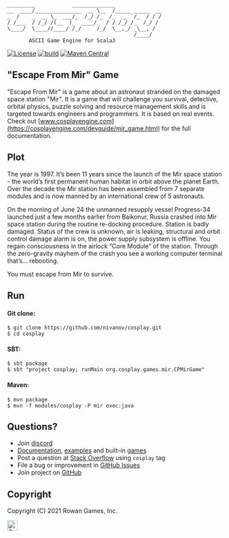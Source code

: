     
    
    _________            ______________               
    __  ____/_______________  __ \__  /_____ _____  __
    _  /    _  __ \_  ___/_  /_/ /_  /_  __ `/_  / / /
    / /___  / /_/ /(__  )_  ____/_  / / /_/ /_  /_/ /
    \____/  \____//____/ /_/     /_/  \__,_/ _\__, /  
                                             /____/
           ASCII Game Engine for Scala3
    

[![License](https://img.shields.io/badge/license-Apache%202-blue.svg)](https://raw.githubusercontent.com/apache/opennlp/master/LICENSE)
[![build](https://github.com/nivanov/cosplay/actions/workflows/build.yml/badge.svg)](https://github.com/nivanov/cosplay/actions/workflows/build.yml)
[![Maven Central](https://img.shields.io/maven-central/v/org.cosplayengine/cosplay.svg?label=Maven%20Central)](https://search.maven.org/search?q=g:%22org.cosplayengine%22%20AND%20a:%22cosplay%22)

## "Escape From Mir" Game
"Escape From Mir" is a game about an astronaut stranded on the damaged space station "Mir". It is a game that will 
challenge you survival, detective, orbital physics, puzzle solving and resource management skills and is targeted towards 
engineers and programmers. It is based on real events. Check out [www.cosplayengine.com](https://cosplayengine.com/devguide/mir_game.html) for the full 
documentation.

## Plot
The year is 1997. It’s been 11 years since the launch of the Mir space station - the world’s first permanent human 
habitat in orbit above the planet Earth. Over the decade the Mir station has been assembled from 7 separate modules 
and is now manned by an international crew of 5 astronauts.

On the morning of June 24 the unmanned resupply vessel Progress-34 launched just a few months earlier from Baikonur, 
Russia crashed into Mir space station during the routine re-docking procedure. Station is badly damaged. Status of the 
crew is unknown, air is leaking, structural and orbit control damage alarm is on, the power supply subsystem 
is offline. You regain consciousness in the airlock “Core Module” of the station. Through the zero-gravity mayhem of 
the crash you see a working computer terminal that’s... rebooting.

You must escape from Mir to survive.

## Run
#### Git clone:
```shell
$ git clone https://github.com/nivanov/cosplay.git
$ cd cosplay
```
#### SBT:
```shell
$ sbt package
$ sbt "project cosplay; runMain org.cosplay.games.mir.CPMirGame"
```
#### Maven:
```shell
$ mvn package
$ mvn -f modules/cosplay -P mir exec:java
```

## Questions?
* Join [discord](https://discord.gg/gDQuYJDM)
* [Documentation](https://cosplayengine.com), [examples](https://github.com/nivanov/cosplay/tree/master/modules/cosplay/src/main/scala/org/cosplay/examples) and built-in [games](https://github.com/nivanov/cosplay/tree/master/modules/cosplay/src/main/scala/org/cosplay/games)
* Post a question at [Stack Overflow](https://stackoverflow.com/questions/ask) using <code>cosplay</code> tag
* File a bug or improvement in [GitHub Issues](https://github.com/nivanov/cosplay/issues)
* Join project on [GitHub](https://github.com/nivanov/cosplay/issues)

## Copyright
Copyright (C) 2021 Rowan Games, Inc.

<img src="https://cosplayengine.com/images/cosplay-grey.gif" height="24px" alt="CosPlay Logo">


